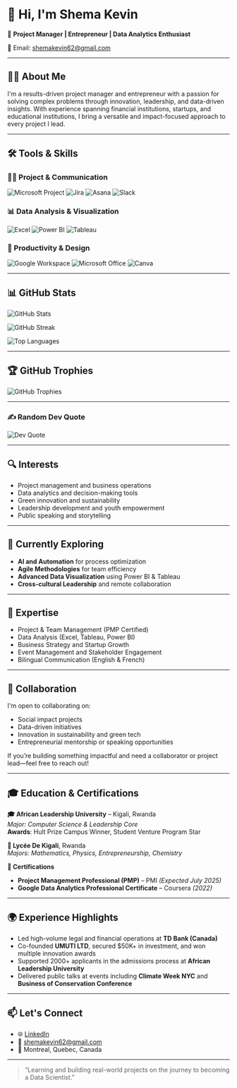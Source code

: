 # 👋 Hi, I'm Shema Kevin

🎯 **Project Manager | Entrepreneur | Data Analytics Enthusiast**

📧 Email: [shemakevin62@gmail.com  ](mailto:shemakevin62@gmail.com)

---

## 🧑‍💼 About Me

I'm a results-driven project manager and entrepreneur with a passion for solving complex problems through innovation, leadership, and data-driven insights. With experience spanning financial institutions, startups, and educational institutions, I bring a versatile and impact-focused approach to every project I lead.

---

## 🛠 Tools & Skills

### 👨‍💻 Project & Communication  
![Microsoft Project](https://img.shields.io/badge/Microsoft_Project-0078D7?style=for-the-badge&logo=microsoft&logoColor=white)
![Jira](https://img.shields.io/badge/Jira-0052CC?style=for-the-badge&logo=jira&logoColor=white)
![Asana](https://img.shields.io/badge/Asana-F06A6A?style=for-the-badge&logo=asana&logoColor=white)
![Slack](https://img.shields.io/badge/Slack-4A154B?style=for-the-badge&logo=slack&logoColor=white)

### 📊 Data Analysis & Visualization  
![Excel](https://img.shields.io/badge/Microsoft_Excel-217346?style=for-the-badge&logo=microsoft-excel&logoColor=white)
![Power BI](https://img.shields.io/badge/Power_BI-F2C811?style=for-the-badge&logo=power-bi&logoColor=black)
![Tableau](https://img.shields.io/badge/Tableau-E97627?style=for-the-badge&logo=tableau&logoColor=white)

### 🧰 Productivity & Design  
![Google Workspace](https://img.shields.io/badge/Google_Workspace-4285F4?style=for-the-badge&logo=google&logoColor=white)
![Microsoft Office](https://img.shields.io/badge/Microsoft_Office-D83B01?style=for-the-badge&logo=microsoft-office&logoColor=white)
![Canva](https://img.shields.io/badge/Canva-00C4CC?style=for-the-badge&logo=canva&logoColor=white)

---

## 📊 GitHub Stats

![GitHub Stats](https://github-readme-stats.vercel.app/api?username=ShemaKevin62&theme=nightowl&show_icons=true&hide_border=false&count_private=true)

![GitHub Streak](https://streak-stats.demolab.com?user=ShemaKevin62&theme=nightowl&hide_border=false)

![Top Languages](https://github-readme-stats.vercel.app/api/top-langs/?username=ShemaKevin62&theme=nightowl&show_icons=true&hide_border=false&layout=compact)

---

## 🏆 GitHub Trophies

![GitHub Trophies](https://github-profile-trophy.vercel.app/?username=ShemaKevin62&theme=radical&no-frame=false&no-bg=false&margin-w=4)

---

### ✍️ Random Dev Quote

![Dev Quote](https://quotes-github-readme.vercel.app/api?type=horizontal&theme=radical)

---

## 🔍 Interests

- Project management and business operations  
- Data analytics and decision-making tools  
- Green innovation and sustainability  
- Leadership development and youth empowerment  
- Public speaking and storytelling

---

## 🚀 Currently Exploring

- **AI and Automation** for process optimization  
- **Agile Methodologies** for team efficiency  
- **Advanced Data Visualization** using Power BI & Tableau  
- **Cross-cultural Leadership** and remote collaboration  

---

## 💼 Expertise

- Project & Team Management (PMP Certified)  
- Data Analysis (Excel, Tableau, Power BI)  
- Business Strategy and Startup Growth  
- Event Management and Stakeholder Engagement  
- Bilingual Communication (English & French)  

---

## 🤝 Collaboration

I'm open to collaborating on:

- Social impact projects  
- Data-driven initiatives  
- Innovation in sustainability and green tech  
- Entrepreneurial mentorship or speaking opportunities  

If you’re building something impactful and need a collaborator or project lead—feel free to reach out!

---

## 🎓 Education & Certifications

**🎓 African Leadership University** – Kigali, Rwanda  
*Major: Computer Science & Leadership Core*  
**Awards**: Hult Prize Campus Winner, Student Venture Program Star  

**🏫 Lycée De Kigali**, Rwanda  
*Majors: Mathematics, Physics, Entrepreneurship, Chemistry*

**📜 Certifications**  
- **Project Management Professional (PMP)** – PMI *(Expected July 2025)*  
- **Google Data Analytics Professional Certificate** – Coursera *(2022)*  

---

## 🌍 Experience Highlights

- Led high-volume legal and financial operations at **TD Bank (Canada)**  
- Co-founded **UMUTI LTD**, secured $50K+ in investment, and won multiple innovation awards  
- Supported 2000+ applicants in the admissions process at **African Leadership University**  
- Delivered public talks at events including **Climate Week NYC** and **Business of Conservation Conference**

---

## 📫 Let's Connect

- 🌐 [LinkedIn](https://linkedin.com/in/shema-kevin)  
- 📧 shemakevin62@gmail.com  
- 📍 Montreal, Quebec, Canada  

---

> “Learning and building real-world projects on the journey to becoming a Data Scientist.”
